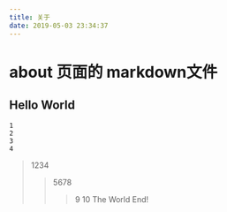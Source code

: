 ```yaml
---
title: 关于
date: 2019-05-03 23:34:37
---
```

# about 页面的 markdown文件
## Hello World
```
1
2
3
4
```
> 1234
>> 5678
>>> 9 10
> The World End!
